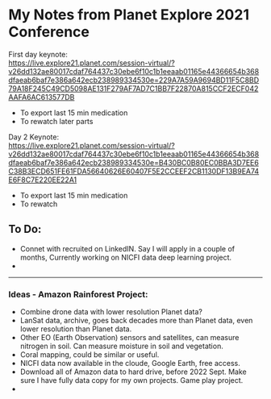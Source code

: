 # My Notes from Planet Explore 2021 Conference  

First day keynote:  
https://live.explore21.planet.com/session-virtual/?v26dd132ae80017cdaf764437c30ebe6f10c1b1eeaab01165e44366654b368dfaeab6baf7e386a642ecb238989334530e=229A7A59A9694BD11F5C8BD79A18F245C49CD5098AE131F279AF7AD7C1BB7F22870A815CCF2ECF042AAFA6AC613577DB

 * To export last 15 min medication  
 * To rewatch later parts  

Day 2 Keynote:  
https://live.explore21.planet.com/session-virtual/?v26dd132ae80017cdaf764437c30ebe6f10c1b1eeaab01165e44366654b368dfaeab6baf7e386a642ecb238989334530e=B430BC0B80EC0BBA3D7EE6C38B3ECD651FE61FDA56640626E60407F5E2CCEEF2CB1130DF13B9EA74E6F8C7E220EE22A1

 * To export last 15 min medication  
 * To rewatch  

## To Do:  

 * Connet with recruited on LinkedIN.  Say I will apply in a couple of months, Currently working on NICFI data deep learning project.  
 * 

----  

### Ideas - Amazon Rainforest Project:  

 * Combine drone data with lower resolution Planet data?  
 * LanSat data, archive, goes back decades more than Planet data, even lower resolution than Planet data.  
 * Other EO (Earth Observation) sensors and satellites, can measure nitrogen in soil.  Can measure moisture in soil and vegetation.  
 * Coral mapping, could be similar or useful.  
 * NICFI data now available in the cloude, Google Earth, free access.  
 * Download all of Amazon data to hard drive, before 2022 Sept.  Make sure I have fully data copy for my own projects. Game play project.  
 * 

